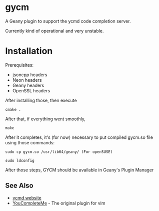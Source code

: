 gycm
====

A Geany plugin to support the ycmd code completion server.

Currently kind of operational and very unstable.

Installation
============
Prerequisites:
- jsoncpp headers
- Neon headers
- Geany headers
- OpenSSL headers

After installing those, then execute

`cmake .`

After that, if everything went smoothly,

`make`

After it completes, it's (for now) necessary to put compiled gycm.so file using those commands:

`sudo cp gycm.so /usr/lib64/geany/ (For openSUSE)`

`sudo ldconfig`

After those steps, GYCM should be available in Geany's Plugin Manager

See Also
--------

- [ycmd website](https://github.com/Valloric/ycmd)
- [YouCompleteMe](https://github.com/Valloric/YouCompleteMe) - The original plugin for vim
